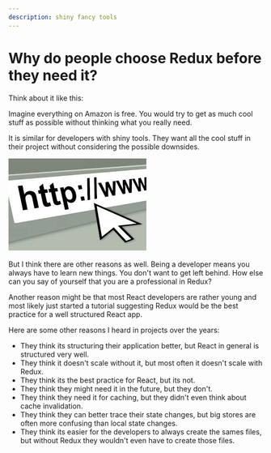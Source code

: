 ```yaml
---
description: shiny fancy tools
---
```


# Why do people choose Redux before they need it?

Think about it like this:

Imagine everything on Amazon is free. You would try to get as much cool stuff as possible without thinking what you really need. 

It is similar for developers with shiny tools. They want all the cool stuff in their project without considering the possible downsides.

![](.gitbook/assets/image%20%287%29.png)

But I think there are other reasons as well. Being a developer means you always have to learn new things. You don't want to get left behind. How else can you say of yourself that you are a professional in Redux?

Another reason might be that most React developers are rather young and most likely just started a tutorial suggesting Redux would be the best practice for a well structured React app.

Here are some other reasons I heard in projects over the years:

* They think its structuring their application better, but React in general is structured very well.
* They think it doesn't scale without it, but most often it doesn't scale with Redux.
* They think its the best practice for React, but its not.
* They think they might need it in the future, but they don't.
* They think they need it for caching, but they didn't even think about cache invalidation.
* They think they can better trace their state changes, but big stores are often more confusing than local state changes.
* They think its easier for the developers to always create the sames files, but without Redux they wouldn't even have to create those files.



